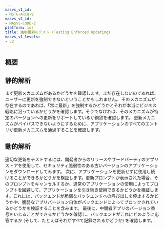 ```yaml
---
masvs_v1_id:
- MSTG-ARCH-9
masvs_v2_id:
- MASVS-CODE-2
platform: ios
title: 強制更新のテスト (Testing Enforced Updating)
masvs_v1_levels:
- L2
---
```


## 概要

## 静的解析

まず更新メカニズムがあるかどうかを確認します。まだ存在しないのであれば、ユーザーに更新を強制できないということかもしれません。
そのメカニズムが存在するのであれば、「常に最新」を強制するかどうかとそれが本当にビジネス戦略に沿っているかどうかを確認します。そうでなければ、そのメカニズムが特定のバージョンへの更新をサポートしているか銅貨を確認します。
更新メカニズムがバイパスできないようにするために、アプリケーションのすべてのエントリが更新メカニズムを通過することを確認します。

## 動的解析

適切な更新をテストするには、開発者からのリリースやサードパーティのアプリストアを使用して、セキュリティ脆弱性のある古いバージョンのアプリケーションをダウンロードしてみます。
次に、アプリケーションを更新せずに使用し続けることができるかどうかを検証します。更新プロンプトが表示された場合、そのプロンプトをキャンセルするか、通常のアプリケーションの使用によってプロンプトを回避して、アプリケーションを引き続き使用できるかどうかを検証します。これには、バックエンドが脆弱なバックエンドへの呼び出しを停止するかどうかや、脆弱なアプリバージョン自体がバックエンドによってブロックされているかどうかを検証することを含みます。
最後に、中間者アプリのバージョン番号をいじることができるかどうかを確認し、バックエンドがこれにどのように応答するか (そして、たとえばそれがすべて記録されるかどうか) を確認します。
